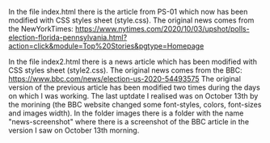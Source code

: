 In the file index.html there is the article from PS-01 which now has been modified with CSS styles sheet (style.css). 
The original news comes from the NewYorkTimes:
https://www.nytimes.com/2020/10/03/upshot/polls-election-florida-pennsylvania.html?action=click&module=Top%20Stories&pgtype=Homepage

In the file index2.html there is a news article which has been modified with CSS styles sheet (style2.css). The original news comes 
from the BBC:
https://www.bbc.com/news/election-us-2020-54493575
The original version of the previous article has been modified two times during the days on which I was working. The last uptdate 
I realised was on October 13th by the morining (the BBC website changed some font-styles, colors, font-sizes and images width).
In the folder images there is a folder with the name "news-screenshot" where there is a screenshot of the BBC article in the version
I saw on October 13th morning. 